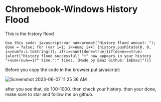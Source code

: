 # Chromebook-Windows History Flood

This is the history flood

```
Use this code: javascript:var num=prompt("History flood amount: "); done = false; for (var i=1; i<=num; i++) {history.pushState(0, 0, i==num?x:i.toString()); if(i==num){done=true}}if(done===true){alert("History flood successful! "+" now appears in your history "+num+(num==1?" time.":" times. (Made by Emaz Github: ImEmaz)"))} 
```
Before you copy the code in the browser put javascript:


![Screenshot 2023-06-07 11 25 36 AM](https://github.com/ImEmaz/history-flood/assets/72091543/baa5126f-1841-4f24-bd97-4353526ffc55)

after you see that, do 100-1000. 
then check your history. then your done, make sure to star and follow me on github.
